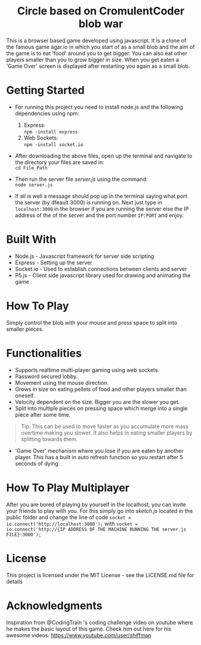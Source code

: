 <h1 align = "center">Circle based on CromulentCoder blob war</h1>

This is a browser based game developed using javascript. It is a clone of the famous game agar.io in which you start of as a small blob and the aim of the game is to eat 'food' around you to get bigger. You can also eat other players smaller than you to grow bigger in size. When you get eaten a 'Game Over' screen is displayed after restarting you again as a small blob.

# Getting Started

- For running this project you need to install node.js and the following dependencies using npm:
  1. Express:<br>```npm -install express```
  2. Web Sockets:<br>```npm -install socket.io```

- After downloading the above files, open up the terminal and navigate to the directory your files are saved in:<br>```cd File_Path```

- Then run the server file _server.js_ using the command:<br>```node server.js```

- If all is well a message should pop up in the terminal saying what port the server (by dfeault 3000) is running on. Next just type in ```localhost:3000``` in the browser if you are running the server else the IP address of the of the server and the port number ```IP:PORT``` and enjoy.

# Built With

- Node.js - Javascript framework for server side scripting
- Express - Setting up the server
- Socket.io - Used to establish connections between clients and server
- P5.js - Client side javascript library used for drawing and animating the game

# How To Play

Simply control the blob with your mouse and press space to split into smaller pieces.

# Functionalities 

- Supports realtime multi-player gaming using web sockets.
- Password secured lobby.
- Movement using the mouse direction.
- Grows in size on eating pellets of food and other players smaller than oneself.
- Velocity dependent on the size. Bigger you are the slower you get.
- Split into multiple pieces on pressing space which merge into a single piece after some time. 
> Tip: This can be used to move faster as you accumulate more mass overtime making you slower. It also helps in eating smaller players by splitting towards them.
- 'Game Over' mechanism where you lose if you are eaten by another player. This has a built in auto refresh function so you restart after 5 seconds of dying.

# How To Play Multiplayer 

After you are bored of playing by yourself in the localhost, you can invite your friends to play with you. For this simply go into _sketch.js_ located in the public folder and change the line of code ```socket = io.connect('http://localhost:3000');``` with ```socket = io.connect('http://{IP ADDRESS OF THE MACHINE RUNNING THE server.js FILE}:3000');```

# License
This project is licensed under the MIT License - see the LICENSE.md file for details

# Acknowledgments
Inspiration from @CodingTrain 's coding challenge video on youtube where he makes the basic layout of this game. Check him out here for his awesome videos: https://www.youtube.com/user/shiffman

